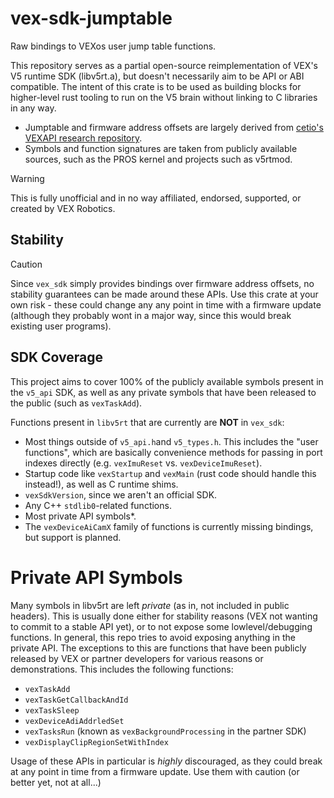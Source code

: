 # vex-sdk-jumptable

Raw bindings to VEXos user jump table functions.

This repository serves as a partial open-source reimplementation of VEX's V5 runtime SDK (libv5rt.a), but doesn't necessarily aim to be API or ABI compatible. The intent of this crate is to be used as building blocks for higher-level rust tooling to run on the V5 brain without linking to C libraries in any way.

- Jumptable and firmware address offsets are largely derived from [cetio's VEXAPI research repository](https://github.com/cetio/VEXAPI).
- Symbols and function signatures are taken from publicly available sources, such as the PROS kernel and projects such as v5rtmod.

> [!WARNING]
> This is fully unofficial and in no way affiliated, endorsed, supported, or created by VEX Robotics.

## Stability

> [!CAUTION]
> Since `vex_sdk` simply provides bindings over firmware address offsets, no stability guarantees can be made around these APIs. Use this crate at your own risk - these could change any any point in time with a firmware update (although they probably wont in a major way, since this would break existing user programs).

## SDK Coverage

This project aims to cover 100% of the publicly available symbols present in the `v5_api` SDK, as well as any private symbols that have been released to the public (such as `vexTaskAdd`).

Functions present in `libv5rt` that are currently are **NOT** in `vex_sdk`:
- Most things outside of `v5_api.h`and `v5_types.h`. This includes the "user functions", which are basically convenience methods for passing in port indexes directly (e.g. `vexImuReset` vs. `vexDeviceImuReset`).
- Startup code like `vexStartup` and `vexMain` (rust code should handle this instead!), as well as C runtime shims.
- `vexSdkVersion`, since we aren't an official SDK.
- Any C++ `stdlib0`-related functions.
- Most private API symbols*.
- The `vexDeviceAiCamX` family of functions is currently missing bindings, but support is planned.

# Private API Symbols

Many symbols in libv5rt are left *private* (as in, not included in public headers). This is usually done either for stability reasons (VEX not wanting to commit to a stable API yet), or to not expose some lowlevel/debugging functions. In general, this repo tries to avoid exposing anything in the private API. The exceptions to this are functions that have been publicly released by VEX or partner developers for various reasons or demonstrations. This includes the following functions:

- `vexTaskAdd`
- `vexTaskGetCallbackAndId`
- `vexTaskSleep`
- `vexDeviceAdiAddrledSet`
- `vexTasksRun` (known as `vexBackgroundProcessing` in the partner SDK)
- `vexDisplayClipRegionSetWithIndex`

Usage of these APIs in particular is *highly* discouraged, as they could break at any point in time from a firmware update. Use them with caution (or better yet, not at all...)

